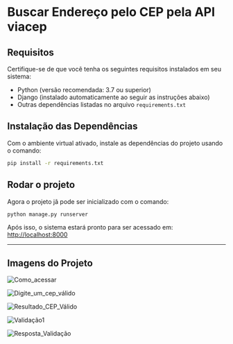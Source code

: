 # Buscar Endereço pelo CEP pela API viacep

## Requisitos

Certifique-se de que você tenha os seguintes requisitos instalados em seu sistema:

- Python (versão recomendada: 3.7 ou superior)
- Django (instalado automaticamente ao seguir as instruções abaixo)
- Outras dependências listadas no arquivo `requirements.txt`


## Instalação das Dependências

Com o ambiente virtual ativado, instale as dependências do projeto usando o comando:
```bash
pip install -r requirements.txt
```

## Rodar o projeto

Agora o projeto jã pode ser inicializado com o comando:
```bash
python manage.py runserver
```

Após isso, o sistema estará pronto para ser acessado em:
[http://localhost:8000](http://localhost:8000)

---

## Imagens do Projeto

![Como_acessar](https://github.com/user-attachments/assets/fa416802-2d70-4a0f-8693-4dd174fadab0)

![Digite_um_cep_válido](https://github.com/user-attachments/assets/0637bf90-f2dd-4ce5-b42c-68b6fb3b8eea)

![Resultado_CEP_Válido](https://github.com/user-attachments/assets/2a51c676-7ad7-4a35-b629-18991cdc00b6)

![Validação1](https://github.com/user-attachments/assets/9dc664a1-b99a-4086-a9d6-ab481ba3c6fb)

![Resposta_Validação](https://github.com/user-attachments/assets/80b82c3e-042f-4bc6-a12d-d6a86aa795eb)
